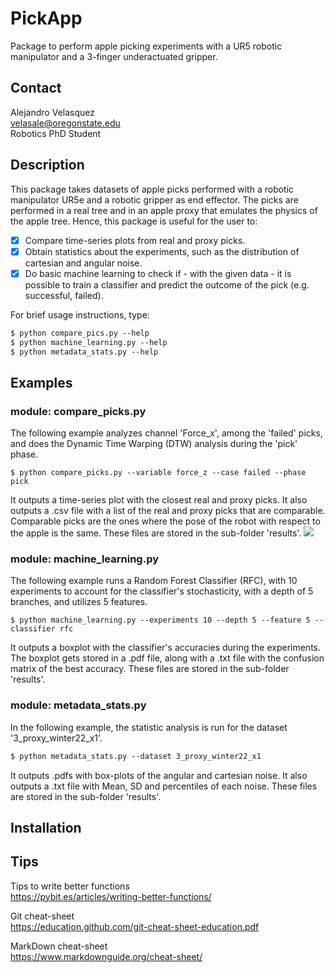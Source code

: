 # PickApp
Package to perform apple picking experiments with a UR5 robotic manipulator and a 3-finger underactuated gripper. 

## Contact
Alejandro Velasquez  
velasale@oregonstate.edu  
Robotics PhD Student

## Description
This package takes datasets of apple picks performed with a robotic manipulator UR5e and a robotic gripper as end effector.
The picks are performed in a real tree and in an apple proxy that emulates the physics of the apple tree.
Hence, this package is useful for the user to:
- [x] Compare time-series plots from real and proxy picks.
- [x] Obtain statistics about the experiments, such as the distribution of cartesian and angular noise.
- [x] Do basic machine learning to check if - with the given data - it is possible to train a classifier and predict the outcome of the pick (e.g. successful, failed).

For brief usage instructions, type:

```html
$ python compare_pics.py --help
$ python machine_learning.py --help
$ python metadata_stats.py --help 
```


## Examples
### module: compare_picks.py
The following example analyzes channel 'Force_x', among the 'failed' picks, and does the Dynamic Time Warping (DTW) analysis during the 'pick' phase.
```
$ python compare_picks.py --variable force_z --case failed --phase pick
```
It outputs a time-series plot with the closest real and proxy picks.
It also outputs a .csv file with a list of the real and proxy picks that are comparable. Comparable picks are the ones where the pose of the robot with respect to the apple is the same.
These files are stored in the sub-folder 'results'.
![](C:\Users\15416\Pictures\Figure_1.png)

### module: machine_learning.py
The following example runs a Random Forest Classifier (RFC), with 10 experiments to account for the classifier's stochasticity, with a depth of 5 branches, and utilizes 5 features.
```
$ python machine_learning.py --experiments 10 --depth 5 --feature 5 --classifier rfc 
```
It outputs a boxplot with the classifier's accuracies during the experiments.
The boxplot gets stored in a .pdf file, along with a .txt file with the confusion matrix of the best accuracy.
These files are stored in the sub-folder 'results'.

### module: metadata_stats.py
In the following example, the statistic analysis is run for the dataset '3_proxy_winter22_x1'.
```html
$ python metadata_stats.py --dataset 3_proxy_winter22_x1
```
It outputs .pdfs with box-plots of the angular and cartesian noise.
It also outputs a .txt file with Mean, SD and percentiles of each noise.
These files are stored in the sub-folder 'results'.



## Installation



## Tips
Tips to write better functions  
https://pybit.es/articles/writing-better-functions/

Git cheat-sheet  
https://education.github.com/git-cheat-sheet-education.pdf

MarkDown cheat-sheet  
https://www.markdownguide.org/cheat-sheet/
